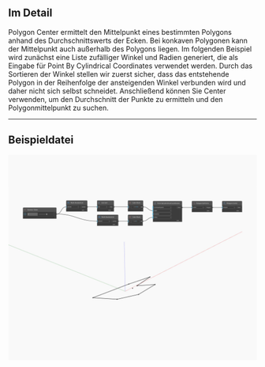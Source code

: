 ## Im Detail
Polygon Center ermittelt den Mittelpunkt eines bestimmten Polygons anhand des Durchschnittswerts der Ecken. Bei konkaven Polygonen kann der Mittelpunkt auch außerhalb des Polygons liegen. Im folgenden Beispiel wird zunächst eine Liste zufälliger Winkel und Radien generiert, die als Eingabe für Point By Cylindrical Coordinates verwendet werden. Durch das Sortieren der Winkel stellen wir zuerst sicher, dass das entstehende Polygon in der Reihenfolge der ansteigenden Winkel verbunden wird und daher nicht sich selbst schneidet. Anschließend können Sie Center verwenden, um den Durchschnitt der Punkte zu ermitteln und den Polygonmittelpunkt zu suchen.
___
## Beispieldatei

![Center](./Autodesk.DesignScript.Geometry.Polygon.Center_img.jpg)

